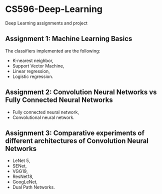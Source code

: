 # CS596-Deep-Learning
Deep Learning assignments and project

## Assignment 1: Machine Learning Basics
The classifiers implemented are the following:
* K-nearest neighbor,
* Support Vector Machine,
* Linear regression,
* Logistic regression.

## Assignment 2: Convolution Neural Networks vs Fully Connected Neural Networks
* Fully connected neural network,
* Convolutional neural network.

## Assignment 3: Comparative experiments of different architectures of Convolution Neural Networks
* LeNet 5,
* SENet,
* VGG19,
* ResNet18,
* GoogLeNet,
* Dual Path Networks.
